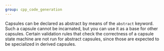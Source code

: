 ```yaml
---
group: cpp_code_generation
---
```

Capsules can be declared as abstract by means of the `abstract` keyword. Such a capsule cannot be incarnated, but you can use it as a base for other capsules. Certain validation rules that check the correctness of a capsule state machine are not run for abstract capsules, since those are expected to be specialized in derived capsules.